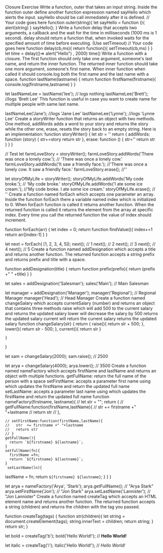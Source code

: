 Closure Exercise
Write a function, outer that takes an input string. Inside the function outer define another function expression named sayHello which alerts the input. sayHello should be call immediately after it is defined.
// Your code goes here
function outer(string){
  let sayHello = function (){
    alert(string)
  }
  sayHello();
}
Write a function delay that accepts two arguments, a callback and the wait for the time in milliseconds (1000 ms is 1 second). delay should return a function that, when invoked waits for the specified amount of time before executing. (Use setTimeout)
// Your code goes here
 function delay(cb,ms){
  return function(){
    setTimeout(cb,ms)
  }
}
let time = delay(()=> alert("Hello") , 2000)
time()
Write a function with a closure. The first function should only take one argument, someone's last name, and return the inner function. The returned inner function should take one more argument, someone's first name. When inner function when called it should console.log both the first name and the last name with a space.
function lastName(lastname) {
  return function firstName(firstname){
    console.log(firstname,lastname)
  }
}

let lastNameLee = lastName('lee'); // logs nothing
lastNameLee('Brett'); //logs 'Brett Lee'
This function is useful in case you want to create name for multiple people with same last name.

lastNameLee('Jane'); //logs 'Jane Lee'
lastNameLee('Lynne'); //logs 'Lynne Lee'
Create a storyWriter function that returns an object with two methods. One method, addWords adds a word to your story and returns the story while the other one, erase, resets the story back to an empty string. Here is an implementation:
function storyWriter() {
  let str = ''
  return {
    addWords: function (story) {
       str+=story
       return str
    },
    erase: function () {
      str=''
      return str
    }
  }
}

// Test
let farmLoveStory = storyWriter();
farmLoveStory.addWords('There was once a lonely cow.'); // 'There was once a lonely cow.'
farmLoveStory.addWords('It saw a friendly face.'); //'There was once a lonely cow. It saw a friendly face.'
farmLoveStory.erase(); //''

let storyOfMyLife = storyWriter();
storyOfMyLife.addWords('My code broke.'); // 'My code broke.'
storyOfMyLife.addWords('I ate some ice cream.'); //'My code broke. I ate some ice cream.'
storyOfMyLife.erase(); // ''
Create a function named forEach which accepts one parameter an array. Inside the function forEach there a variable named index which is initialized to 0.
When forEach function is called it returns another function. When the returned function is called it returns the element from the array at specific index. Every time you call the returned function the value of index should increment.

function forEach(arr) {
  let index = 0;
  return function findValue(){
    index+=1
    return arr[index-1]
  }
}

let next = forEach( [1, 2, 3, 4, 5]);
next(); // 1
next(); // 2
next(); // 3
next(); // 4
next(); // 5
Create a function named addDesignation which accepts a title and returns another function.
The returned function accepts a string prefix and returns prefix and title with a space.

function addDesignation(title) {
  return function prefix(prefix){
    return (prefix +" " +title)
  }
}

let sales = addDesignation('Salesman');
sales('Main'); // Main Salesman

let manager = addDesignation('Manager');
manager('Regional'); // Regional Manager
manager('Head'); // Head Manager
Create a function named changeSalary which accepts currentSalary (number) and returns an object that contains three methods
raise which will add 500 to the current salary and returns the updated salary
lower will decrease the salary by 500 returns the updated salary
current will return the current salary returns the updated salary
function changeSalary(slr) {
  return {
    raise(){
    return  slr + 500;
    },
    lower(){
      return slr - 500;
    },
    current(){
      return slr
    }
      

    }
  }


let sam = changeSalary(2000);
sam.raise(); // 2500

let arya = changeSalary(4000);
arya.lower(); // 3500
Create a function named nameFactory which accepts firstName and lastName and returns an object with multiple functions.
getFullName: return the full name of the person with a space
setFirstName: accepts a parameter first name using which updates the firstName and return the updated full name
setLastName: accepts a parameter last name using which updates the firstName and return the updated full name
function nameFactory(firstname, lastname){
  // let str = "";
  return {
    // getFullName:function(firstName,lastName){
    //   str  += firstname +" "+lastname
    //   return str
    // },
    
    // setFirstName:function(firstName,lastName){
    //   str  += firstname +" "+lastname
    //   return str
    // }
    getFullName(){
      return `${firstname} ${lastname}`;
    }
    setfullName(fn){
      firstName =fn;
      return `${firstname} ${lastname}`;
    }
     setLastName(ln){
lastName = fn;
return `${firstname} ${lastname}`;
     }
  }
}

let arya = nameFactory('Arya', 'Stark');
arya.getFullName(); // "Arya Stark"
arya.setFirstName('Jon'); // "Jon Stark"
arya.setLastName('Lannister'); // "Jon Lannister"
Create a function named createTag which accepts an HTML element name and returns another function.
The returned function accepts a string (children) and returns the children with the tag you passed.

function createTag(tags) {
  function str(children){
    let string = document.createElement(tags);
    string.innerText = children;
    return string;
  } 
  return str; 
}

let bold = createTag('b');
bold('Hello World!'); // <b>Hello World!</b>

let italic = createTag('i');
italic('Hello World!'); // <i>Hello World!</i>
